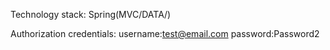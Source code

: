 Technology stack:
Spring(MVC/DATA/)

Authorization credentials:
username:test@email.com
password:Password2